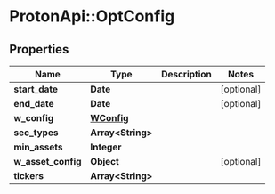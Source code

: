 # ProtonApi::OptConfig

## Properties
Name | Type | Description | Notes
------------ | ------------- | ------------- | -------------
**start_date** | **Date** |  | [optional] 
**end_date** | **Date** |  | [optional] 
**w_config** | [**WConfig**](WConfig.md) |  | 
**sec_types** | **Array&lt;String&gt;** |  | 
**min_assets** | **Integer** |  | 
**w_asset_config** | **Object** |  | [optional] 
**tickers** | **Array&lt;String&gt;** |  | 


